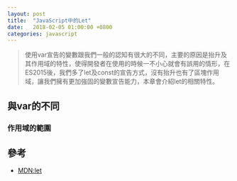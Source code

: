 ```yaml
---
layout: post
title:  "JavaScript中的Let"
date:   2018-02-05 01:00:00 +0800
categories: javascript
---
```


> 使用var宣告的變數跟我們一般的認知有很大的不同，主要的原因是抬升及其作用域的特性，使得開發者在使用的時候一不小心就會有誤用的情形，在ES2015後，我們多了let及const的宣告方式，沒有抬升也有了區塊作用域，讓我們擁有更加強固的變數宣告能力，本章會介紹let的相關特性。

## 與var的不同

### 作用域的範圍



## 參考

* [MDN:let](https://developer.mozilla.org/en-US/docs/Web/JavaScript/Reference/Statements/let)
